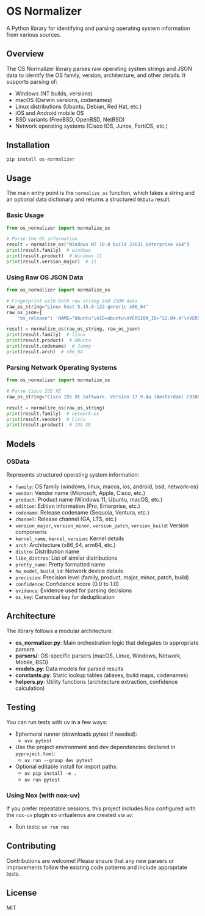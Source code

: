 # OS Normalizer

A Python library for identifying and parsing operating system information from various sources.

## Overview

The OS Normalizer library parses raw operating system strings and JSON data to identify the OS family, version, architecture, and other details. It supports parsing of:

- Windows (NT builds, versions)
- macOS (Darwin versions, codenames)
- Linux distributions (Ubuntu, Debian, Red Hat, etc.)
- iOS and Android mobile OS
- BSD variants (FreeBSD, OpenBSD, NetBSD)
- Network operating systems (Cisco IOS, Junos, FortiOS, etc.)

## Installation

```bash
pip install os-normalizer
```

## Usage

The main entry point is the `normalize_os` function, which takes a string and an optional data dictionary and returns a structured `OSData` result.

### Basic Usage

```python
from os_normalizer import normalize_os

# Parse the OS information
result = normalize_os("Windows NT 10.0 build 22631 Enterprise x64")
print(result.family)  # windows
print(result.product)  # Windows 11
print(result.version_major)  # 11
```

### Using Raw OS JSON Data

```python
from os_normalizer import normalize_os

# Fingerprint with both raw string and JSON data
raw_os_string="Linux host 5.15.0-122-generic x86_64"
raw_os_json={
    "os_release": 'NAME="Ubuntu"\nID=ubuntu\nVERSION_ID="22.04.4"\nVERSION_CODENAME=jammy\nPRETTY_NAME="Ubuntu 22.04.4 LTS"'}

result = normalize_os(raw_os_string, raw_os_json)
print(result.family)  # linux
print(result.product)  # Ubuntu
print(result.codename)  # Jammy
print(result.arch)  # x86_64
```

### Parsing Network Operating Systems

```python
from os_normalizer import normalize_os

# Parse Cisco IOS XE
raw_os_string="Cisco IOS XE Software, Version 17.9.4a (Amsterdam) C9300-24T, universalk9, c9300-universalk9.17.09.04a.SPA.bin"

result = normalize_os(raw_os_string)
print(result.family)  # network-os
print(result.vendor)  # Cisco
print(result.product)  # IOS XE
```

## Models

### OSData

Represents structured operating system information:

- `family`: OS family (windows, linux, macos, ios, android, bsd, network-os)
- `vendor`: Vendor name (Microsoft, Apple, Cisco, etc.)
- `product`: Product name (Windows 11, Ubuntu, macOS, etc.)
- `edition`: Edition information (Pro, Enterprise, etc.)
- `codename`: Release codename (Sequoia, Ventura, etc.)
- `channel`: Release channel (GA, LTS, etc.)
- `version_major`, `version_minor`, `version_patch`, `version_build`: Version components
- `kernel_name`, `kernel_version`: Kernel details
- `arch`: Architecture (x86_64, arm64, etc.)
- `distro`: Distribution name
- `like_distros`: List of similar distributions
- `pretty_name`: Pretty formatted name
- `hw_model`, `build_id`: Network device details
- `precision`: Precision level (family, product, major, minor, patch, build)
- `confidence`: Confidence score (0.0 to 1.0)
- `evidence`: Evidence used for parsing decisions
- `os_key`: Canonical key for deduplication

## Architecture

The library follows a modular architecture:

- **os_normalizer.py**: Main orchestration logic that delegates to appropriate parsers
- **parsers/**: OS-specific parsers (macOS, Linux, Windows, Network, Mobile, BSD)
- **models.py**: Data models for parsed results
- **constants.py**: Static lookup tables (aliases, build maps, codenames)
- **helpers.py**: Utility functions (architecture extraction, confidence calculation)

## Testing

You can run tests with uv in a few ways:

- Ephemeral runner (downloads pytest if needed):
  - `uvx pytest`
- Use the project environment and dev dependencies declared in `pyproject.toml`:
  - `uv run --group dev pytest`
- Optional editable install for import paths:
  - `uv pip install -e .`
  - `uv run pytest`

### Using Nox (with nox-uv)

If you prefer repeatable sessions, this project includes Nox configured with the `nox-uv` plugin so virtualenvs are created via `uv`:

- Run tests: `uv run nox`

## Contributing

Contributions are welcome! Please ensure that any new parsers or improvements follow the existing code patterns and include appropriate tests.

## License

MIT

